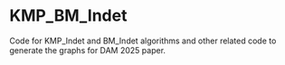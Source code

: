 # KMP_BM_Indet
Code for KMP_Indet and BM_Indet algorithms and other related code to generate the graphs for DAM 2025 paper.
